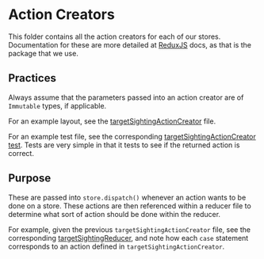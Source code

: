# Action Creators

This folder contains all the action creators for each of our stores. Documentation for these are more detailed at [ReduxJS](https://redux.js.org/basics/actions) docs, as that is the package that we use.

## Practices

Always assume that the parameters passed into an action creator are of `Immutable` types, if applicable.

For an example layout, see the [targetSightingActionCreator](targetSightingActionCreator.js) file.

For an example test file, see the corresponding [targetSightingActionCreator test](../test/actions/targetSightingActionCreator.test.js). Tests are very simple in that it tests to see if the returned action is correct.

## Purpose

These are passed into `store.dispatch()` whenever an action wants to be done on a store. These actions are then referenced within a reducer file to determine what sort of action should be done within the reducer.

For example, given the previous `targetSightingActionCreator` file, see the corresponding [targetSightingReducer](../reducers/targetSightingReducer.js), and note how each `case` statement corresponds to an action defined in `targetSightingActionCreator`.
